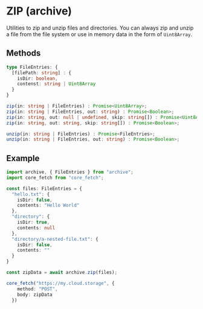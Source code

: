 # ZIP (archive)

Utilities to zip and unzip files and directories. You can always zip and unzip a file from the file system or use in memory data in the form of `Uint8Array`.

## Methods

```typescript
type FileEntries: {
  [filePath: string] : {
    isDir: boolean,
    contenst: string | Uint8Array
  }
}

zip(in: string | FileEntries) : Promise<Uint8Array>;
zip(in: string | FileEntries, out: string) : Promise<Boolean>;
zip(in: string, out: null | undefined, skip: string[]) : Promise<Uint8Array>;
zip(in: string, out: string, skip: string[]) : Promise<Boolean>;

unzip(in: string | FileEntries) : Promise<FileEntries>;
unzip(in: string | FileEntries, out: string) : Promise<Boolean>;
```

## Example

```typescript
import archive, { FileEntries } from "archive";
import core_fetch from "core_fetch";

const files: FileEntries = {
  "hello.txt": {
    isDir: false,
    contents: "Hello World"
  },
  "directory": {
    isDir: true,
    contents: null
  },
  "directory/a-nested-file.txt": {
    isDir: false,
    contents: ""
  }
}

const zipData = await archive.zip(files);

core_fetch("https://my.cloud.storage", {
    method: "POST",
    body: zipData
  })
```
